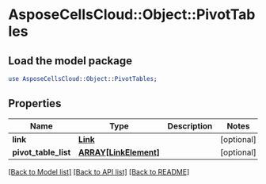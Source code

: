 # AsposeCellsCloud::Object::PivotTables

## Load the model package
```perl
use AsposeCellsCloud::Object::PivotTables;
```

## Properties
Name | Type | Description | Notes
------------ | ------------- | ------------- | -------------
**link** | [**Link**](Link.md) |  | [optional] 
**pivot_table_list** | [**ARRAY[LinkElement]**](LinkElement.md) |  | [optional] 

[[Back to Model list]](../README.md#documentation-for-models) [[Back to API list]](../README.md#documentation-for-api-endpoints) [[Back to README]](../README.md)


